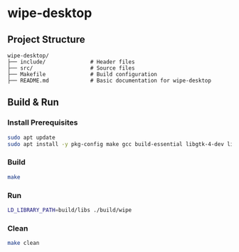 # wipe-desktop

## Project Structure
```
wipe-desktop/
├── include/              # Header files
├── src/                  # Source files
├── Makefile              # Build configuration
├── README.md             # Basic documentation for wipe-desktop
```


## Build & Run
### Install Prerequisites
```bash
sudo apt update
sudo apt install -y pkg-config make gcc build-essential libgtk-4-dev libudev-dev
```

### Build
```bash
make
```

### Run
```bash
LD_LIBRARY_PATH=build/libs ./build/wipe
```

### Clean
```bash
make clean
```